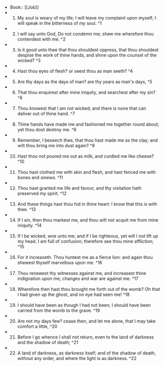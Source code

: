 - Book:: [[Job]]
- 1. My soul is weary of my life; I will leave my complaint upon myself; I will speak in the bitterness of my soul. ^1
- 2. I will say unto God, Do not condemn me; shew me wherefore thou contendest with me. ^2
- 3. Is it good unto thee that thou shouldest oppress, that thou shouldest despise the work of thine hands, and shine upon the counsel of the wicked? ^3
- 4. Hast thou eyes of flesh? or seest thou as man seeth? ^4
- 5. Are thy days as the days of man? are thy years as man's days, ^5
- 6. That thou enquirest after mine iniquity, and searchest after my sin? ^6
- 7. Thou knowest that I am not wicked; and there is none that can deliver out of thine hand. ^7
- 8. Thine hands have made me and fashioned me together round about; yet thou dost destroy me. ^8
- 9. Remember, I beseech thee, that thou hast made me as the clay; and wilt thou bring me into dust again? ^9
- 10. Hast thou not poured me out as milk, and curdled me like cheese? ^10
- 11. Thou hast clothed me with skin and flesh, and hast fenced me with bones and sinews. ^11
- 12. Thou hast granted me life and favour, and thy visitation hath preserved my spirit. ^12
- 13. And these things hast thou hid in thine heart: I know that this is with thee. ^13
- 14. If I sin, then thou markest me, and thou wilt not acquit me from mine iniquity. ^14
- 15. If I be wicked, woe unto me; and if I be righteous, yet will I not lift up my head. I am full of confusion; therefore see thou mine affliction; ^15
- 16. For it increaseth. Thou huntest me as a fierce lion: and again thou shewest thyself marvellous upon me. ^16
- 17. Thou renewest thy witnesses against me, and increasest thine indignation upon me; changes and war are against me. ^17
- 18. Wherefore then hast thou brought me forth out of the womb? Oh that I had given up the ghost, and no eye had seen me! ^18
- 19. I should have been as though I had not been; I should have been carried from the womb to the grave. ^19
- 20. Are not my days few? cease then, and let me alone, that I may take comfort a little, ^20
- 21. Before I go whence I shall not return, even to the land of darkness and the shadow of death; ^21
- 22. A land of darkness, as darkness itself; and of the shadow of death, without any order, and where the light is as darkness. ^22
